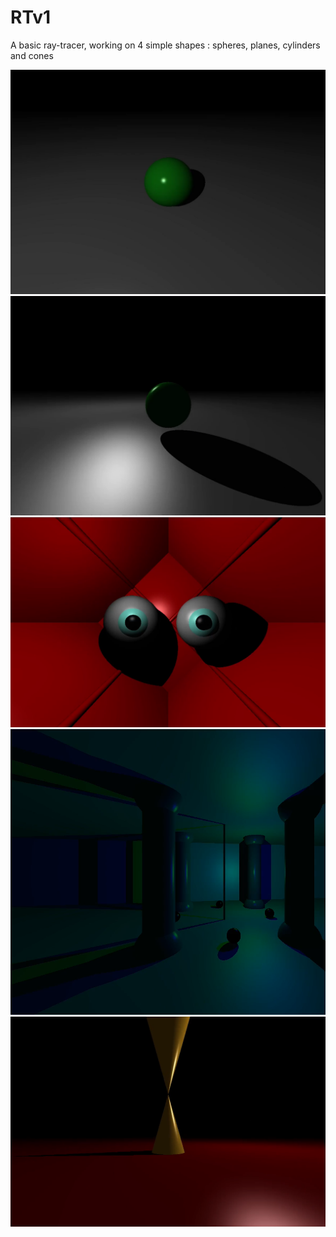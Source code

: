 # RTv1

A basic ray-tracer, working on 4 simple shapes : spheres, planes, cylinders and cones

![](readme_images/rtv11.png)
![](readme_images/rtv12.png)
![](readme_images/rtv13.png)
![](readme_images/rtv14.png)
![](readme_images/rtv15.png)
